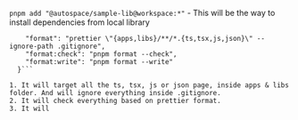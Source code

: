 `pnpm add "@autospace/sample-lib@workspace:*"` - This will be the way to install dependencies from local library

````"scripts": {
    "format": "prettier \"{apps,libs}/**/*.{ts,tsx,js,json}\" --ignore-path .gitignore",
    "format:check": "pnpm format --check",
    "format:write": "pnpm format --write"
  }```

1. It will target all the ts, tsx, js or json page, inside apps & libs folder. And will ignore everything inside .gitignore.
2. It will check everything based on prettier format.
3. It will
````
